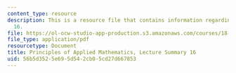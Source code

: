 ```yaml
---
content_type: resource
description: This is a resource file that contains information regarding lecture summary
  16.
file: https://ol-ocw-studio-app-production.s3.amazonaws.com/courses/18-311-principles-of-applied-mathematics-spring-2014/56b5d3525e695d542cb05cd27d667853_MIT18_311S14_Lecture16.pdf
file_type: application/pdf
resourcetype: Document
title: Principles of Applied Mathematics, Lecture Summary 16
uid: 56b5d352-5e69-5d54-2cb0-5cd27d667853
---
```

